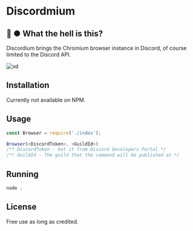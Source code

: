 # Discordmium
## 🤨 ● What the hell is this?
Discordium brings the Chromium browser instance in Discord, of course limited to the Discord API.

![xd](https://cdn.discordapp.com/attachments/945308137932599348/1025718262497038386/ima333ge.png)
## Installation

Currently not available on NPM.

## Usage

```javascript
const Browser = require('./index');

Browser(<DiscordToken>, <GuildId>)
/** DiscordToken - Get it from Discord Developers Portal */
/** GuildId - The guild that the command will be published at */
```

## Running

```bash
node .
```

## License
Free use as long as credited.
